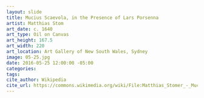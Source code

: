```yaml
---
layout: slide
title: Mucius Scaevola, in the Presence of Lars Porsenna
artist: Matthias Stom
art_date: c. 1640
art_type: Oil on Canvas
art_height: 167.5
art_width: 220
art_location: Art Gallery of New South Wales, Sydney
image: 05-25.jpg
date: 2016-05-25 12:00:00 -05:00
categories:
tags:
cite_author: Wikipedia
cite_url: https://commons.wikimedia.org/wiki/File:Matthias_Stomer_-_Mucius_Scaevola_in_the_presence_of_Lars_Porsenna_-_Google_Art_Project.jpg
---
```

